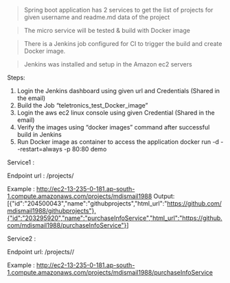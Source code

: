 > Spring boot application has 2 services to get the list of projects for given username and readme.md data of the project

> The micro service will be tested & build with Docker image

> There is a Jenkins job configured for CI to trigger the build and create Docker image.

> Jenkins was installed and setup in the Amazon ec2 servers

Steps:
1.	Login the Jenkins dashboard using given url and Credentials (Shared in the email)	
2.	Build the Job “teletronics_test_Docker_image”
3.	Login the aws ec2 linux console using given Credential (Shared in the email)
4.	Verify the images using  “docker images” command after successful build in Jenkins
5.	Run Docker image as container to access the application
   docker run -d --restart=always -p 80:80 demo

Service1 :

Endpoint url : <host>/projects/<username>
   
Example : http://ec2-13-235-0-181.ap-south-1.compute.amazonaws.com/projects/mdismail1988
Output: [{"id":"204500043","name":"githubprojects","html_url":"https://github.com/mdismail1988/githubprojects"},{"id":"203295920","name":"purchaseInfoService","html_url":"https://github.com/mdismail1988/purchaseInfoService"}]


Service2 :

Endpoint url: <host>/projects/<username>/<project-name> 
   
Example : http://ec2-13-235-0-181.ap-south-1.compute.amazonaws.com/projects/mdismail1988/purchaseInfoService
